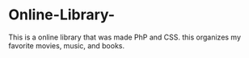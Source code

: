 # Online-Library-
This is a online library that was made PhP and CSS. this organizes my favorite movies, music, and books.
